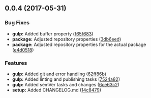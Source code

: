 <a name="0.0.4"></a>
## 0.0.4 (2017-05-31)


### Bug Fixes

* **gulp:** Added buffer property ([f65f683](https://github.com/rokie83/flexgrid/commit/f65f683))
* **package:** Adjusted repository properties ([3db6eed](https://github.com/rokie83/flexgrid/commit/3db6eed))
* **package:** Adjusted repository properties for the actual package ([e4d0518](https://github.com/rokie83/flexgrid/commit/e4d0518))


### Features

* **gulp:** Added git and error handling ([62ff86b](https://github.com/rokie83/flexgrid/commit/62ff86b))
* **gulp:** Added linting and publishing tasks ([7524a82](https://github.com/rokie83/flexgrid/commit/7524a82))
* **gulp:** Added semVer tasks and changes ([6ce63c2](https://github.com/rokie83/flexgrid/commit/6ce63c2))
* **setup:** Added CHANGELOG.md ([14c8479](https://github.com/rokie83/flexgrid/commit/14c8479))



